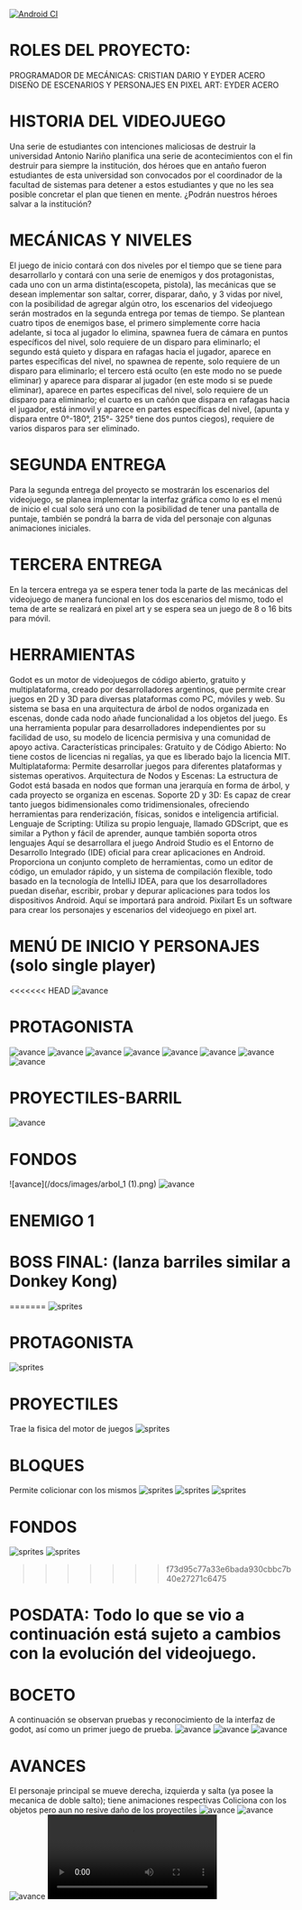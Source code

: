 [![Android CI](https://github.com/android-fis-uan/android-sample-project/actions/workflows/android.yml/badge.svg)](https://github.com/android-fis-uan/android-sample-project/actions/workflows/android.yml)

# ROLES DEL PROYECTO:
PROGRAMADOR DE MECÁNICAS: CRISTIAN DARIO Y EYDER ACERO
DISEÑO DE ESCENARIOS Y PERSONAJES EN PIXEL ART: EYDER ACERO

# HISTORIA DEL VIDEOJUEGO
Una serie de estudiantes con intenciones maliciosas de destruir la universidad Antonio Nariño planifica una serie de acontecimientos con el fin destruir para siempre la institución, dos héroes que en antaño fueron estudiantes de esta universidad son convocados por el coordinador de la facultad de sistemas para detener a estos estudiantes y que no les sea posible concretar el plan que tienen en mente.
¿Podrán nuestros héroes salvar a la institución? 

# MECÁNICAS Y NIVELES
El juego de inicio contará con dos niveles por el tiempo que se tiene para desarrollarlo y contará con una serie de enemigos y dos protagonistas, cada uno con un arma distinta(escopeta, pistola), las mecánicas que se desean implementar son saltar, correr, disparar, daño, y 3 vidas por nivel, con la posibilidad de agregar algún otro, los escenarios del videojuego serán mostrados en la segunda entrega por temas de tiempo.
Se plantean cuatro tipos de enemigos base, el primero simplemente corre hacia adelante, si toca al jugador lo elimina, spawnea fuera de cámara en puntos específicos del nivel, solo requiere de un disparo para eliminarlo; el segundo está quieto y dispara en rafagas hacia el jugador, aparece en partes específicas del nivel, no spawnea de repente, solo requiere de un disparo para eliminarlo; el tercero está oculto (en este modo no se puede eliminar) y aparece para disparar al jugador (en este modo si se puede eliminar), aparece en partes específicas del nivel, solo requiere de un disparo para eliminarlo; el cuarto es un cañón que dispara en rafagas hacia el jugador, está inmovil y aparece en partes específicas del nivel, (apunta y dispara entre 0°-180°,  215°- 325° tiene dos puntos ciegos), requiere de varios disparos para ser eliminado.  

# SEGUNDA ENTREGA
Para la segunda entrega del proyecto se mostrarán los escenarios del videojuego, se planea implementar la interfaz gráfica como lo es el menú de inicio el cual solo será uno con la posibilidad de tener una pantalla de puntaje, también se pondrá la barra de vida del personaje con algunas animaciones iniciales.

# TERCERA ENTREGA
En la tercera entrega ya se espera tener toda la parte de las mecánicas del videojuego de manera funcional en los dos escenarios del mismo, todo el tema de arte se realizará en pixel art y se espera sea un juego de 8 o 16 bits  para móvil.
# HERRAMIENTAS
Godot es un motor de videojuegos de código abierto, gratuito y multiplataforma, creado por desarrolladores argentinos, que permite crear juegos en 2D y 3D para diversas plataformas como PC, móviles y web. Su sistema se basa en una arquitectura de árbol de nodos organizada en escenas, donde cada nodo añade funcionalidad a los objetos del juego. Es una herramienta popular para desarrolladores independientes por su facilidad de uso, su modelo de licencia permisiva y una comunidad de apoyo activa. 
Características principales:
Gratuito y de Código Abierto: No tiene costos de licencias ni regalías, ya que es liberado bajo la licencia MIT. 
Multiplataforma: Permite desarrollar juegos para diferentes plataformas y sistemas operativos. 
Arquitectura de Nodos y Escenas: La estructura de Godot está basada en nodos que forman una jerarquía en forma de árbol, y cada proyecto se organiza en escenas. 
Soporte 2D y 3D: Es capaz de crear tanto juegos bidimensionales como tridimensionales, ofreciendo herramientas para renderización, físicas, sonidos e inteligencia artificial. 
Lenguaje de Scripting: Utiliza su propio lenguaje, llamado GDScript, que es similar a Python y fácil de aprender, aunque también soporta otros lenguajes
Aquí se desarrollara el juego
Android Studio es el Entorno de Desarrollo Integrado (IDE) oficial para crear aplicaciones en Android. Proporciona un conjunto completo de herramientas, como un editor de código, un emulador rápido, y un sistema de compilación flexible, todo basado en la tecnología de IntelliJ IDEA, para que los desarrolladores puedan diseñar, escribir, probar y depurar aplicaciones para todos los dispositivos Android. 
Aquí se importará para android.
Pixilart Es un software para crear los personajes y escenarios del videojuego en pixel art.

# MENÚ DE INICIO Y PERSONAJES (solo single player)
<<<<<<< HEAD
![avance](/docs/images/INTERFAS_INICIO.png)
# PROTAGONISTA
![avance](/docs/images/sprites_correr_personaje.png)
![avance](/docs/images/personaje_1_1_1.png)
![avance](/docs/images/personaje_1_2.png)
![avance](/docs/images/personaje_1_3.png)
![avance](/docs/images/personaje_1_4.png)
![avance](/docs/images/personaje_1_5.png)
![avance](/docs/images/personaje_1_6.png)
![avance](/docs/images/personaje_1_7.png)
# PROYECTILES-BARRIL
![avance](/docs/images/BARRIL.jpeg)
# FONDOS
![avance](/docs/images/arbol_1 (1).png)
![avance](/docs/images/fondo.png)
# ENEMIGO 1
# BOSS FINAL: (lanza barriles similar a Donkey Kong)

=======
![sprites](/docs/images/INTERFAS_INICIO.png)
# PROTAGONISTA
![sprites](/docs/images/sprites_correr_personaje.png)
# PROYECTILES
Trae la fisica del motor de juegos
![sprites](/docs/images/barril.png)
# BLOQUES
Permite colicionar con los mismos
![sprites](/docs/images/block_1.png)
![sprites](/docs/images/block_2.png)
![sprites](/docs/images/block_3.png)
# FONDOS
![sprites](/docs/images/fondo.png)
![sprites](/docs/images/arbol_1.png)
>>>>>>> f73d95c77a33e6bada930cbbc7b40e27271c6475

# POSDATA: Todo lo que se vio a continuación está sujeto a cambios con la evolución del videojuego.
# BOCETO
A continuación se observan pruebas y reconocimiento de la interfaz de godot, así como un primer juego de prueba.
![avance](docs/images/b1.png)
![avance](docs/images/b2.png)
![avance](docs/images/b3.png)

# AVANCES
El personaje principal se mueve derecha, izquierda y salta (ya posee la mecanica de doble salto); tiene animaciones respectivas
Coliciona con los objetos pero aun no resive daño de los proyectiles
![avance](docs/images/a1.png)
![avance](docs/images/a2.png)
![avance](docs/images/a3.png)
![avance](docs/images/ag.webm)

